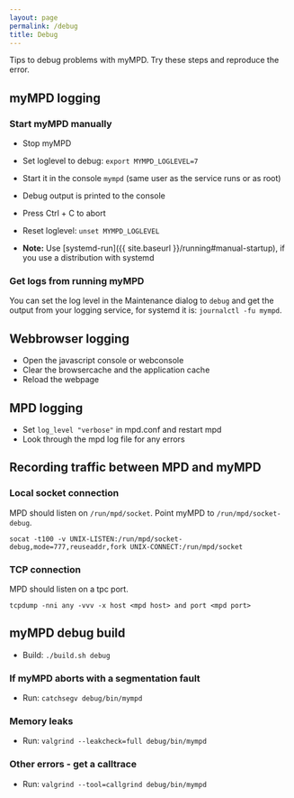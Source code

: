 ```yaml
---
layout: page
permalink: /debug
title: Debug
---
```


Tips to debug problems with myMPD. Try these steps and reproduce the error.

## myMPD logging

### Start myMPD manually

- Stop myMPD
- Set loglevel to debug: `export MYMPD_LOGLEVEL=7`
- Start it in the console `mympd` (same user as the service runs or as root)
- Debug output is printed to the console
- Press Ctrl + C to abort
- Reset loglevel: `unset MYMPD_LOGLEVEL`

- **Note:** Use [systemd-run]({{ site.baseurl }}/running#manual-startup), if you use a distribution with systemd

### Get logs from running myMPD

You can set the log level in the Maintenance dialog to `debug` and get the output from your logging service, for systemd it is: `journalctl -fu mympd`.

## Webbrowser logging

- Open the javascript console or webconsole
- Clear the browsercache and the application cache
- Reload the webpage

## MPD logging

- Set `log_level "verbose"` in mpd.conf and restart mpd
- Look through the mpd log file for any errors

## Recording traffic between MPD and myMPD

### Local socket connection

MPD should listen on `/run/mpd/socket`. Point myMPD to `/run/mpd/socket-debug`.

```
socat -t100 -v UNIX-LISTEN:/run/mpd/socket-debug,mode=777,reuseaddr,fork UNIX-CONNECT:/run/mpd/socket
```

### TCP connection

MPD should listen on a tpc port.

```
tcpdump -nni any -vvv -x host <mpd host> and port <mpd port>
```

## myMPD debug build

- Build: `./build.sh debug`

### If myMPD aborts with a segmentation fault

- Run: `catchsegv debug/bin/mympd`

### Memory leaks

- Run: `valgrind --leakcheck=full debug/bin/mympd`

### Other errors - get a calltrace

- Run: `valgrind --tool=callgrind debug/bin/mympd`
